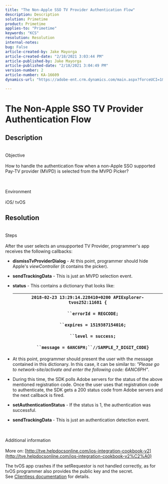 ```yaml
---
title: "The Non-Apple SSO TV Provider Authentication Flow"
description: Description
solution: Primetime
product: Primetime
applies-to: "Primetime"
keywords: "KCS"
resolution: Resolution
internal-notes: 
bug: False
article-created-by: Jake Mayorga
article-created-date: "2/18/2021 3:03:44 PM"
article-published-by: Jake Mayorga
article-published-date: "2/18/2021 3:04:49 PM"
version-number: 2
article-number: KA-16609
dynamics-url: "https://adobe-ent.crm.dynamics.com/main.aspx?forceUCI=1&pagetype=entityrecord&etn=knowledgearticle&id=43e4f777-fa71-eb11-a812-00224809a536"

---
```

# The Non-Apple SSO TV Provider Authentication Flow

## Description

<br>Objective<br><br>
How to handle the authentication flow when a non-Apple SSO supported Pay-TV provider (MVPD) is selected from the MVPD Picker?


<br><br>Environment<br><br>
iOS/ tvOS


## Resolution

<br>Steps<br><br>
After the user selects an unsupported TV Provider, programmer's app receives the following callbacks:

- <b>dismissTvProviderDialog</b> - At this point, programmer should hide Apple's *viewController* (it contains the picker).
- <b>sendTrackingData</b> - This is just an MVPD selection event.
- <b>status</b> - This contains a dictionary that looks like:

    | `2018-02-23 13:29:14.228410+0200 APIExplorer-tvos252:11681 {`<br><br>`    ``errorId = REGCODE;`<br><br>`    ``expires = 1519387154016;`<br><br>`    ``level = success;`<br><br>`    ``message = 6ANC6PH;``//SAMPLE_7_DIGIT_CODE}` |
    | --- |


- At this point, programmer should present the user with the message contained in this dictionary. In this case, it can be similar to: *"Please go to network-site/activate and enter the following code: 6ANC6PH"*.
- During this time, the SDK polls Adobe servers for the status of the above mentioned registration code. Once the user uses that registration code to authenticate, the SDK gets a 200 status code from Adobe servers and the next callback is fired.


- <b>setAuthenticationStatus</b> - If the status is 1, the authentication was successful.


- <b>sendTrackingData </b>- This is just an authentication detection event.

<br><br>Additional information<br><br>
More on: [http://tve.helpdocsonline.com/ios-integration-cookbook-v2](http://tve.helpdocsonline.com/ios-integration-cookbook-v2%C2%A0)

The tvOS app crashes if the setRequestor is not handled correctly, as for tvOS programmer also provides the public key and the secret. See [Clientless documentation](http://tve.helpdocsonline.com/clientless-integration-cookbook-v2$create_dev) for details.


